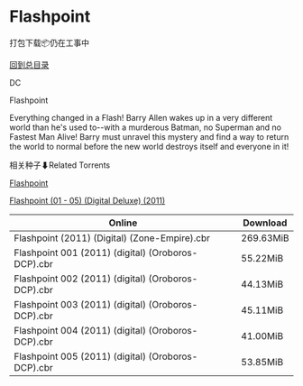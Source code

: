 # Flashpoint

打包下载📦仍在工事中

[回到总目录](/Catalogs.md)

DC

Flashpoint

Everything changed in a Flash! Barry Allen wakes up in a very different world than he's used to--with a murderous Batman, no Superman and no Fastest Man Alive! Barry must unravel this mystery and find a way to return the world to normal before the new world destroys itself and everyone in it! 





相关种子⬇Related Torrents

[Flashpoint](https://github.com/alicewish/markdown/blob/master/torrent/Flashpoint.md)

[Flashpoint (01 - 05) (Digital Deluxe) (2011)](https://github.com/alicewish/markdown/blob/master/torrent/Flashpoint--01---05---Digital-Deluxe---2011.md)

Online | Download
--- | ---
Flashpoint (2011) (Digital) (Zone-Empire).cbr | 269.63MiB
Flashpoint 001 (2011) (digital) (Oroboros-DCP).cbr | 55.22MiB
Flashpoint 002 (2011) (digital) (Oroboros-DCP).cbr | 44.13MiB
Flashpoint 003 (2011) (digital) (Oroboros-DCP).cbr | 45.11MiB
Flashpoint 004 (2011) (digital) (Oroboros-DCP).cbr | 41.00MiB
Flashpoint 005 (2011) (digital) (Oroboros-DCP).cbr | 53.85MiB